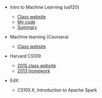 * Intro to Machine Learning (ud120)

  * [Class website](https://www.google.com/url?q=https://www.udacity.com/course/intro-to-machine-learning--ud120&sa=U&ved=0ahUKEwiShYqfyIPOAhUPzGMKHep2CwcQFgggMAA&sig2=Eervby1jG_xL2U9G-4xQnQ&usg=AFQjCNEX8k17lG4MSkxkco-bJZJU54VjtA)
  * [My code](https://github.com/ohliumliu/ud120-projects)
  * [Summary](learning/ud120)
 
* Machine learning (Coursera)
  * [Class website](https://www.google.com/url?q=https://www.coursera.org/learn/machine-learning&sa=U&ved=0ahUKEwic5bLByIPOAhUR62MKHfqAA7sQFggnMAE&sig2=n7_jtSqSXA3m3G_4-1cZJA&usg=AFQjCNFcMvC9i9pK5N91kDFGJxTOBNy3rQ)

* Harvard CS109
  * [2015 class website](https://www.google.com/url?q=http://cs109.github.io/2015/&sa=U&ved=0ahUKEwiXubPeyIPOAhVP6mMKHcsUCnIQFggUMAA&sig2=Cj7h25-VEc--AGIBIQqZ7A&usg=AFQjCNF0qHhPZMQDkPIIgDzXSH9nhLZsbQ)
  * [2013 homework](https://github.com/ohliumliu/content)

* EdX: 
  * CS105.X, Introduction to Apache Spark
